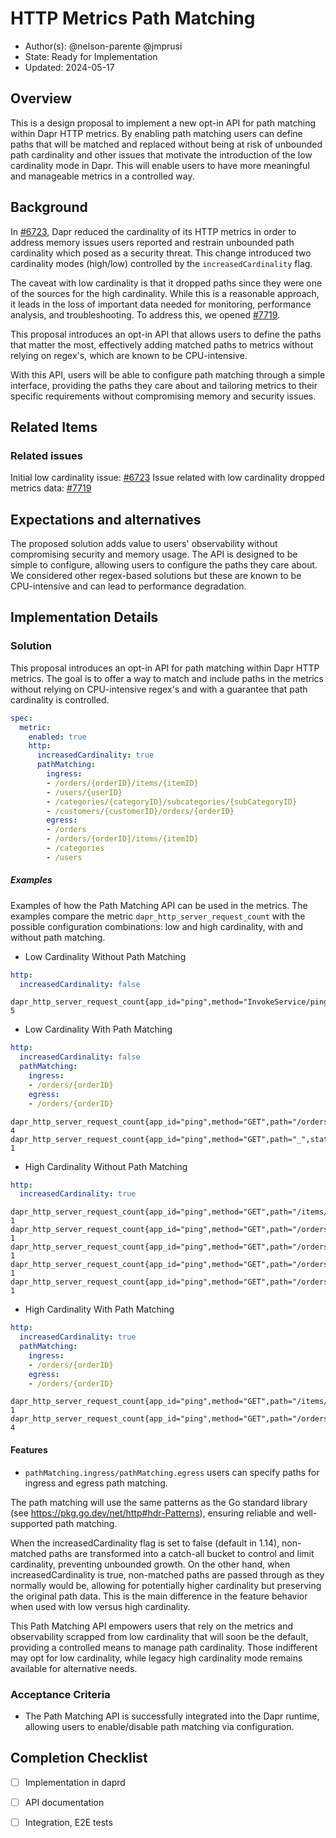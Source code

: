 # HTTP Metrics Path Matching

* Author(s): @nelson-parente @jmprusi 
* State: Ready for Implementation
* Updated: 2024-05-17

## Overview

This is a design proposal to implement a new opt-in API for path matching within Dapr HTTP metrics. By enabling path matching users can define paths that will be matched and replaced without being at risk of unbounded path cardinality and other issues that motivate the introduction of the low cardinality mode in Dapr. This will enable users to have more meaningful and manageable metrics in a controlled way. 

## Background

In [#6723](https://github.com/dapr/dapr/issues/6723), Dapr reduced the cardinality of its HTTP metrics in order to address memory issues users reported and restrain unbounded path cardinality which posed as a security threat. This change introduced two cardinality modes (high/low) controlled by the `increasedCardinality` flag.

The caveat with low cardinality is that it dropped paths since they were one of the sources for the high cardinality. While this is a reasonable approach, it leads in the loss of important data needed for monitoring, performance analysis, and troubleshooting. To address this, we opened [#7719](https://github.com/dapr/dapr/issues/7719).

This proposal introduces an opt-in API that allows users to define the paths that matter the most, effectively adding matched paths to metrics without relying on regex's, which are known to be CPU-intensive.

With this API, users will be able to configure path matching through a simple interface, providing the paths they care about and tailoring metrics to their specific requirements without compromising memory and security issues.

## Related Items

### Related issues 

Initial low cardinality issue: [#6723](https://github.com/dapr/dapr/issues/6723)
Issue related with low cardinality dropped metrics data: [#7719](https://github.com/dapr/dapr/issues/7719)

## Expectations and alternatives

The proposed solution adds value to users' observability without compromising security and memory usage. The API is designed to be simple to configure, allowing users to configure the paths they care about. We considered other regex-based solutions but these are known to be CPU-intensive and can lead to performance degradation.

## Implementation Details

### Solution

This proposal introduces an opt-in API for path matching within Dapr HTTP metrics. The goal is to offer a way to match and include paths in the metrics without relying on CPU-intensive regex's and with a guarantee that path cardinality is controlled.

```yaml
spec:
  metric:
    enabled: true
    http:
      increasedCardinality: true
      pathMatching:
        ingress:
        - /orders/{orderID}/items/{itemID}
        - /users/{userID}
        - /categories/{categoryID}/subcategories/{subCategoryID}
        - /customers/{customerID}/orders/{orderID}
        egress:
        - /orders
        - /orders/{orderID}/items/{itemID}
        - /categories
        - /users
```

##### Examples

Examples of how the Path Matching API can be used in the metrics. The examples compare the metric `dapr_http_server_request_count` with the possible configuration combinations: low and high cardinality, with and without path matching.

- Low Cardinality Without Path Matching


```yaml
http:
  increasedCardinality: false
```

```
dapr_http_server_request_count{app_id="ping",method="InvokeService/ping",status="200"} 5
```
- Low Cardinality With Path Matching

```yaml
http:
  increasedCardinality: false
  pathMatching:
    ingress:
    - /orders/{orderID}
    egress:
    - /orders/{orderID}
```

```
dapr_http_server_request_count{app_id="ping",method="GET",path="/orders/{orderID}",status="200"} 4
dapr_http_server_request_count{app_id="ping",method="GET",path="_",status="200"} 1
```

- High Cardinality Without Path Matching

```yaml
http:
  increasedCardinality: true
```

```
dapr_http_server_request_count{app_id="ping",method="GET",path="/items/123456",status="200"} 1
dapr_http_server_request_count{app_id="ping",method="GET",path="/orders/1234",status="200"} 1
dapr_http_server_request_count{app_id="ping",method="GET",path="/orders/12345",status="200"} 1
dapr_http_server_request_count{app_id="ping",method="GET",path="/orders/123456",status="200"} 1
dapr_http_server_request_count{app_id="ping",method="GET",path="/orders/1234567",status="200"} 1
```

- High Cardinality With Path Matching

```yaml
http:
  increasedCardinality: true
  pathMatching:
    ingress:
    - /orders/{orderID}
    egress:
    - /orders/{orderID}
```

```
dapr_http_server_request_count{app_id="ping",method="GET",path="/items/123456",status="200"} 1
dapr_http_server_request_count{app_id="ping",method="GET",path="/orders/{orderID}",status="200"} 4
```
#### Features

- `pathMatching.ingress/pathMatching.egress` users can specify paths for ingress and egress path matching.

The path matching will use the same patterns as the Go standard library (see https://pkg.go.dev/net/http#hdr-Patterns), ensuring reliable and well-supported path matching.

When the increasedCardinality flag is set to false (default in 1.14), non-matched paths are transformed into a catch-all bucket to control and limit cardinality, preventing unbounded growth. On the other hand, when increasedCardinality is true, non-matched paths are passed through as they normally would be, allowing for potentially higher cardinality but preserving the original path data. This is the main difference in the feature behavior when used with low versus high cardinality.

This Path Matching API empowers users that rely on the metrics and observability scrapped from low cardinality that will soon be the default, providing a controlled means to manage path cardinality. Those indifferent may opt for low cardinality, while legacy high cardinality mode remains available for alternative needs.

### Acceptance Criteria

- The Path Matching API is successfully integrated into the Dapr runtime, allowing users to enable/disable path matching via configuration.

## Completion Checklist

- [ ] Implementation in daprd
- [ ] API documentation
- [ ] Integration, E2E tests

